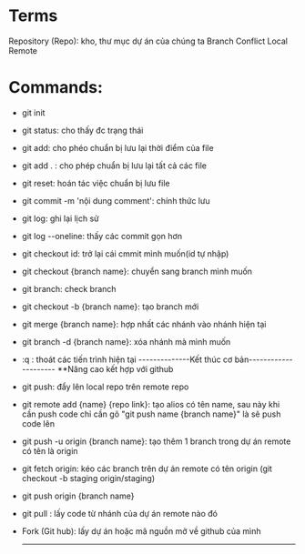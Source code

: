 # Terms

Repository (Repo): kho, thư mục dự án của chúng ta
Branch
Conflict
Local
Remote

# Commands:

- git init
- git status: cho thấy đc trạng thái
- git add: cho phéo chuẩn bị lưu lại thời điểm của file
- git add . : cho phép chuẩn bị lưu lại tất cả các file
- git reset: hoán tác việc chuẩn bị lưu file
- git commit -m 'nội dung comment': chính thức lưu
- git log: ghi lại lịch sử
- git log --oneline: thấy các commit gọn hơn
- git checkout id: trở lại cái cmmit mình muốn(id tự nhập)
- git checkout {branch name}: chuyển sang branch mình muốn
- git branch: check branch
- git checkout -b {branch name}: tạo branch mới
- git merge {branch name}: hợp nhất các nhánh vào nhánh hiện tại
- git branch -d {branch name}: xóa nhánh mà mình muốn
- :q : thoát các tiến trình hiện tại
  --------------Kết thúc cơ bản---------------------
  \*\*Nâng cao kết hợp với github
- git push: đẩy lên local repo trên remote repo
- git remote add {name} {repo link}: tạo alios có tên name, sau này khi cần push code chỉ cần gõ "git push name {branch name}" là sẽ push code lên
- git push -u origin {branch name}: tạo thêm 1 branch trong dự án remote có tên là origin
- git fetch origin: kéo các branch trên dự án remote có tên origin
  (git checkout -b staging origin/staging)
- git push origin {branch name}

- git pull <remote> <branch> : lấy code từ nhánh của dự án remote nào đó
- Fork (Git hub): lấy dự án hoặc mã nguồn mở về github của mình
  ***
